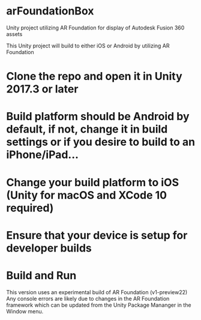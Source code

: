 # arFoundationBox
Unity project utilizing AR Foundation for display of Autodesk Fusion 360 assets

This Unity project will build to either iOS or Android by utilizing AR Foundation

# Clone the repo and open it in Unity 2017.3 or later
# Build platform should be Android by default, if not, change it in build settings or if you desire to build to an iPhone/iPad...
# Change your build platform to iOS (Unity for macOS and XCode 10 required)
# Ensure that your device is setup for developer builds
# Build and Run

This version uses an experimental build of AR Foundation (v1-preview22)
Any console errors are likely due to changes in the AR Foundation framework which can be updated from the Unity Package Mananger in the Window menu.
